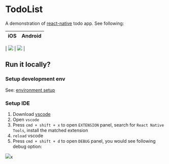 TodoList
=======================

A demonstration of [react-native](http://facebook.github.io/react-native/) todo app. See following:

| iOS | Android |
|-----|---------|
| 
![](https://raw.githubusercontent.com/leftstick/TodoList/master/docs/imgs/iOS.gif) | ![](https://raw.githubusercontent.com/leftstick/TodoList/master/docs/imgs/android.gif) |

## Run it locally? ##

### Setup development env ###

See: [environment setup](http://facebook.github.io/react-native/docs/getting-started.html)

### Setup IDE ###

1. Download [vscode](http://code.visualstudio.com/)
2. Open `vscode`
3. Press `cmd + shift + x` to open `EXTENSION` panel, search for `React Native Tools`, install the matched extension
4. `reload` vscode
5. Press `cmd + shift + d` to open `DEBUG` panel, you would see following debug option:

![](https://raw.githubusercontent.com/leftstick/TodoList/master/docs/imgs/debug.png)x